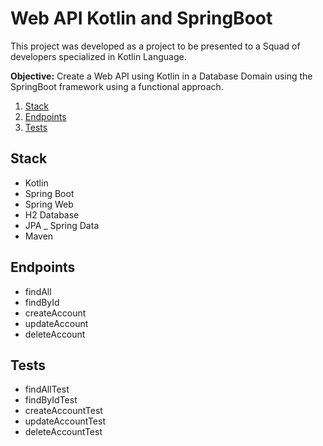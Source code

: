 # Web API Kotlin and SpringBoot

This project was developed as a project to be presented to a Squad of developers specialized in Kotlin Language.

**Objective:** Create a Web API using Kotlin in a Database Domain using the SpringBoot framework using a functional approach.

1. [Stack](#stack)
2. [Endpoints](#endpoints)
3. [Tests](#tests)

## Stack   
- Kotlin
- Spring Boot
- Spring Web
- H2 Database
- JPA
_ Spring Data
- Maven 

## Endpoints
- findAll
- findById
- createAccount
- updateAccount
- deleteAccount

## Tests
- findAllTest
- findByIdTest
- createAccountTest
- updateAccountTest
- deleteAccountTest

